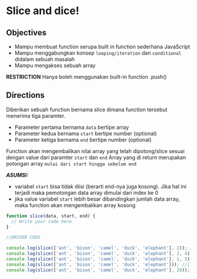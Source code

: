 # Slice and dice!

## Objectives
- Mampu membuat function serupa built in function sederhana JavaScript
- Mampu menggabungkan konsep `looping/iteration` dan `conditional` didalam sebuah masalah
- Mampu mengakses sebuah array

**RESTRICTION**
Hanya boleh menggunakan built-in function .push()

## Directions

Diberikan sebuah function bernama slice dimana function tersebut menerima tiga paramter.
- Parameter pertama bernama `data` bertipe array
- Parameter kedua bernama `start` bertipe number (optional)
- Parameter ketiga bernama `end` bertipe number (optional)

 Function akan mengembalikan nilai array yang telah dipotong/slice sesuai dengan value dari paramter `start` dan `end`
 Array yang di return merupakan potongan array `mulai dari start hingga sebelum end`

 ***ASUMSI:***
 - variabel `start` bisa tidak diisi (berarti end-nya juga kosong). Jika hal ini terjadi maka pemotongan data array dimulai dari index ke 0
 - jika value variabel `start` lebih besar dibandingkan jumlah data array, maka function akan mengembalikan array kosong

```JavaScript
function slice(data, start, end) {
  // Write your code here
}

//DRIVER CODE

console.log(slice(['ant', 'bison', 'camel', 'duck', 'elephant'], 2)); // [ 'camel', 'duck', 'elephant' ]
console.log(slice(['ant', 'bison', 'camel', 'duck', 'elephant'], 2, 4)); // [ 'camel', 'duck' ]
console.log(slice(['ant', 'bison', 'camel', 'duck', 'elephant'], 1, 5)); // [ 'bison', 'camel', 'duck', 'elephant' ]
console.log(slice(['ant', 'bison', 'camel', 'duck', 'elephant'])); //[ 'ant', 'bison', 'camel', 'duck', 'elephant' ]
console.log(slice(['ant', 'bison', 'camel', 'duck', 'elephant'], 20)); //[]
```